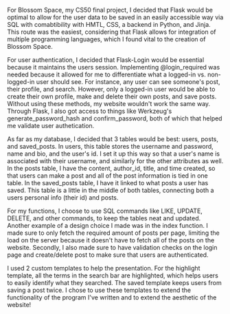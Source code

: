 For Blossom Space, my CS50 final project, I decided that Flask would be optimal to allow for the user data to be saved in an easily accessible way
via SQL with comabtibility with HMTL, CSS, a backend in Python, and Jinja. This route was the easiest, considering that Flask allows for integration
of multiple programming languages, which I found vital to the creation of Blossom Space.

For user authentication, I decided that Flask-Login would be essential because it maintains the users session. Implementing @login_required was
needed because it allowed for me to differentiate what a logged-in vs. non-logged-in user should see. For instance, any user can see someone's post, their profile, and search. However, only a logged-in user would be able to create their own profile, make and delete their own posts, and save posts. Without using these methods, my website wouldn't work the same way. Through Flask, I also got access to things like Werkzeug's generate_password_hash and confirm_password, both of which that helped me validate user authetication.

As far as my database, I decided that 3 tables would be best: users, posts, and saved_posts. In users, this table stores the username and password,
name and bio, and the user's id. I set it up this way so that a user's name is associated with their username, and similarly for the other attributes as well. In the posts table, I have the content, author_id, title, and time created, so that users can make a post and all of the post information is tied in one table. In the saved_posts table, I have it linked to what posts a user has saved. This table is a little in the middle of both tables, connecting both a users personal info (their id) and posts.

For my functions, I choose to use SQL commands like LIKE, UPDATE, DELETE, and other commands, to keep the tables neat and updated. Another example of a design choice I made was in the index function. I made sure to only fetch the required amount of posts per page, limiting the load on the server because it doesn't have to fetch all of the posts on the website. Secondly, I also made sure to have validation checks on the login page and
create/delete post to make sure that users are authenticated.

I used 2 custom templates to help the presentation. For the highlight template, all the terms in the search bar are highlighted, which helps users to easily identify what they searched. The saved template keeps users from saving a post twice. I chose to use these templates to extend the functionality of the program I've written and to extend the aesthetic of the website!
